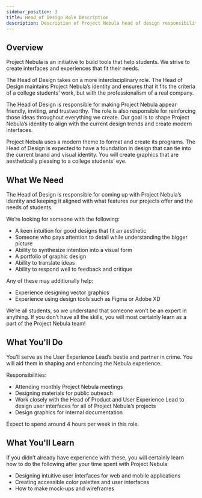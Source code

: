 ```yaml
---
sidebar_position: 3
title: Head of Design Role Description
description: Description of Project Nebula head of design responsibilities
---
```


## Overview

Project Nebula is an initiative to build tools that help students. We strive to create interfaces and experiences that fit their needs.

The Head of Design takes on a more interdisciplinary role. The Head of Design maintains Project Nebula’s identity and ensures that it fits the criteria of a college students’ work, but with the professionalism of a real company.

The Head of Design is responsible for making Project Nebula appear friendly, inviting, and trustworthy. The role is also responsible for reinforcing those ideas throughout everything we create. Our goal is to shape Project Nebula’s identity to align with the current design trends and create modern interfaces.

Project Nebula uses a modern theme to format and create its programs. The Head of Design is expected to have a foundation in design that can tie into the current brand and visual identity. You will create graphics that are aesthetically pleasing to a college students’ eye.

## What We Need

The Head of Design is responsible for coming up with Project Nebula’s identity and keeping it aligned with what features our projects offer and the needs of students.

We’re looking for someone with the following:

- A keen intuition for good designs that fit an aesthetic
- Someone who pays attention to detail while understanding the bigger picture
- Ability to synthesize intention into a visual form
- A portfolio of graphic design
- Ability to translate ideas
- Ability to respond well to feedback and critique

Any of these may additionally help:

- Experience designing vector graphics
- Experience using design tools such as Figma or Adobe XD

We’re all students, so we understand that someone won’t be an expert in anything. If you don’t have all the skills, you will most certainly learn as a part of the Project Nebula team!

## What You'll Do

You’ll serve as the User Experience Lead’s bestie and partner in crime. You will aid them in shaping and enhancing the Nebula experience.

Responsibilities:

- Attending monthly Project Nebula meetings
- Designing materials for public outreach
- Work closely with the Head of Product and User Experience Lead to design user interfaces for all of Project Nebula’s projects
- Design graphics for internal documentation

Expect to spend around 4 hours per week in this role.

## What You'll Learn

If you didn’t already have experience with these, you will certainly learn how to do the following after your time spent with Project Nebula:

- Designing intuitive user interfaces for web and mobile applications
- Creating accessible color palettes and user interfaces
- How to make mock-ups and wireframes
